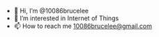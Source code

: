 - 👋 Hi, I’m @10086brucelee
- 👀 I’m interested in Internet of Things
- 📫 How to reach me 10086brucelee@gmail.com

<!---
10086brucelee/10086brucelee is a ✨ special ✨ repository because its `README.md` (this file) appears on your GitHub profile.
You can click the Preview link to take a look at your changes.
--->
